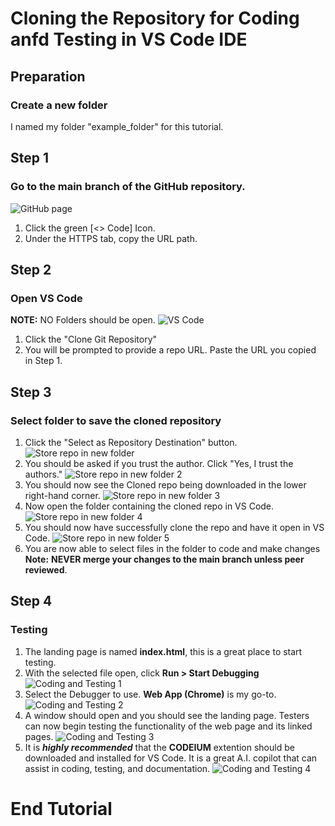 # Cloning the Repository for Coding anfd Testing in VS Code IDE

## Preparation
### Create a new folder
I named my folder "example_folder" for this tutorial.

## Step 1 
### Go to the main branch of the GitHub repository.
![GitHub page](https://github.com/bjgill33/6th-Street-Pizza/blob/gill-working_branch/Group_6-Documentation/images_for_cloning_repo/GitHub_copy_url.png)
1. Click the green [<> Code] Icon.
2. Under the HTTPS tab, copy the URL path.

## Step 2
### Open VS Code 
**NOTE:** NO Folders should be open.
![VS Code](https://github.com/bjgill33/6th-Street-Pizza/blob/gill-working_branch/Group_6-Documentation/images_for_cloning_repo/VSCode_clone_repo.png)
1. Click the "Clone Git Repository"
2. You will be prompted to provide a repo URL. Paste the URL you copied in Step 1.

## Step 3
### Select folder to save the cloned repository  
1. Click the "Select as Repository Destination" button.
![Store repo in new folder](https://github.com/bjgill33/6th-Street-Pizza/blob/gill-working_branch/Group_6-Documentation/images_for_cloning_repo/VSCode_clone_repo_folder_select.png)
2. You should be asked if you trust the author. Click "Yes, I trust the authors."
![Store repo in new folder 2](https://github.com/bjgill33/6th-Street-Pizza/blob/gill-working_branch/Group_6-Documentation/images_for_cloning_repo/VSCode_clone_repo_trust.png)
3. You should now see the Cloned repo being downloaded in the lower right-hand corner.
![Store repo in new folder 3](https://github.com/bjgill33/6th-Street-Pizza/blob/gill-working_branch/Group_6-Documentation/images_for_cloning_repo/VSCode_clone_repo_download.png)
4. Now open the folder containing the cloned repo in VS Code.
![Store repo in new folder 4](https://github.com/bjgill33/6th-Street-Pizza/blob/gill-working_branch/Group_6-Documentation/images_for_cloning_repo/VSCode_clone_repo_open.png)
5. You should now have successfully clone the repo and have it open in VS Code.
![Store repo in new folder 5](https://github.com/bjgill33/6th-Street-Pizza/blob/gill-working_branch/Group_6-Documentation/images_for_cloning_repo/VSCode_clone_repo_success.png)
6. You are now able to select files in the folder to code and make changes **Note:** **NEVER merge your changes to the main branch unless peer reviewed**.

## Step 4
### Testing
1. The landing page is named **index.html**, this is a great place to start testing.
2. With the selected file open, click **Run > Start Debugging**
![Coding and Testing 1](https://github.com/bjgill33/6th-Street-Pizza/blob/gill-working_branch/Group_6-Documentation/images_for_cloning_repo/VSCode_clone_repo_run_debug.png)
3. Select the Debugger to use. **Web App (Chrome)** is my go-to.
![Coding and Testing 2](https://github.com/bjgill33/6th-Street-Pizza/blob/gill-working_branch/Group_6-Documentation/images_for_cloning_repo/VSCode_clone_repo_run_debog_2.png)
4. A window should open and you should see the landing page.  Testers can now begin testing the functionality of the web page and its linked pages.
![Coding and Testing 3](https://github.com/bjgill33/6th-Street-Pizza/blob/gill-working_branch/Group_6-Documentation/images_for_cloning_repo/VSCode_clone_repo_view_HTML_localhost.png)
5. It is ***highly recommended*** that the **CODEIUM** extention should be downloaded and installed for VS Code.  It is a great A.I. copilot that can assist in coding, testing, and documentation.
![Coding and Testing 4](https://github.com/bjgill33/6th-Street-Pizza/blob/gill-working_branch/Group_6-Documentation/images_for_cloning_repo/VSCode_clone_repo_CODEIUM_extention.png)

# End Tutorial










   




